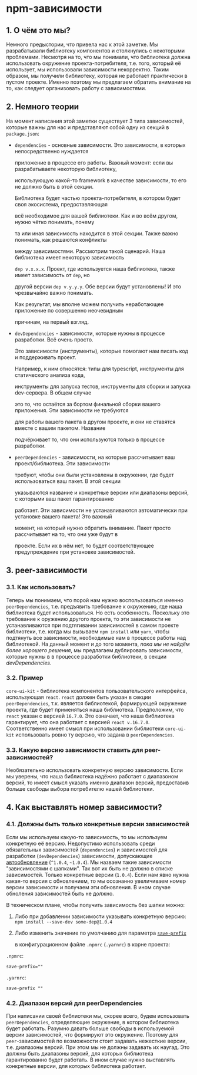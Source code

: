 # npm-зависимости

## 1. О чём это мы?

Немного предыстории, что привела нас к этой заметке. Мы разрабатывали библиотеку компонентов и столкнулись с некоторыми проблемами. Несмотря на то, что мы понимали, что библиотека должна использовать окружение проекта-потребителя, т.е. того, который её использует, мы использовали зависимости некорректно. Таким образом, мы получили библиотеку, которая не работает практически в пустом проекте. Именно поэтому мы предлагаем обратить внимание на то, как следует организовать работу с зависимостями.

## 2. Немного теории

На момент написания этой заметки существует 3 типа зависимостей, которые важны для нас и представляют собой одну из секций в `package.json`:

* `dependencies` - основные зависимости. Это зависимости, в которых непосредственно нуждается

  приложение в процессе его работы. Важный момент: если вы разрабатываете некоторую библиотеку,

  использующую какой-то framework в качестве зависимости, то его не должно быть в этой секции.

  Библиотека будет частью проекта-потребителя, в котором будет своя экосистема, предоставляющая

  всё необходимое для вашей библиотеки. Как и во всём другом, нужно чётко понимать, почему

  та или иная зависимость находится в этой секции. Также важно понимать, как решаются конфликты

  между зависимостями. Рассмотрим такой сценарий. Наша библиотека имеет некоторую зависимость

  `dep v.x.x.x`. Проект, где используется наша библиотека, также имеет зависимость от `dep`, но

  другой версии `dep v.y.y.y`. Обе версии будут установлены! И это чрезвычайно важно понимать.

  Как результат, мы вполне можем получить неработающее приложение по совершенно неочевидным

  причинам, на первый взгляд.

* `devDependencies` - зависимости, которые нужны в процессе разработки. Всё очень просто.

  Это зависимости \(инструменты\), которые помогают нам писать код и поддерживать проект.

  Например, к ним относятся: типы для typescript, инструменты для статического анализа кода,

  инструменты для запуска тестов, инструменты для сборки и запуска dev-сервера. В общем случае

  это то, что остаётся за бортом финальной сборки вашего приложения. Эти зависимости не требуются

  для работы вашего пакета в другом проекте, и они не ставятся вместе с вашим пакетом. Название

  подчёркивает то, что они используются только в процессе разработки.

* `peerDependencies` - зависимости, на которые рассчитывает ваш проект/библиотека. Эти зависимости

  требуют, чтобы они были установлены в окружении, где будет использоваться ваш пакет. В этой секции

  указываются название и конкретные версии или диапазоны версий, с которыми ваш пакет гарантированно

  работает. Эти зависимости не устанавливаются автоматически при установке вашего пакета! Это важный

  момент, на который нужно обратить внимание. Пакет просто рассчитывает на то, что они уже будут в

  проекте. Если их в нём нет, то будет соответствующее предупреждение при установке зависимостей.

## 3. peer-зависимости

### 3.1. Как использовать?

Теперь мы понимаем, что порой нам нужно воспользоваться именно `peerDependencies`, т.е. предъявить требование к окружению, где наша библиотека будет использоваться. Но есть особенность. Поскольку это требование к оружению другого проекта, то эти зависимости не устанавливаются при подтягивании зависимостей в самом проекте библиотеки, т.е. когда мы вызываем `npm install` или `yarn`, чтобы подтянуть все зависимости, необходимые нам в процессе работы над библиотекой. На данный момент и до того момента, _пока мы не найдём более хорошего решения_, мы предлагаем дублировать зависимости, которые нужны в в процессе разработки библиотеки, в секции _devDependencies_.

### 3.2. Пример

`core-ui-kit` - библиотека компонентов пользовательского интерфейса, использующая `react`. `react` должен быть указан в секции `peerDependencies`, т.к. является библиотекой, формирующей окружение проекта, где будет применяться наша библиотека. Предположим, что `react` указан с версией `16.7.0`. Это означает, что наша библиотека гарантирует, что она работает с версией `react v.16.7.0`. Соответственно имеет смысл при использовании библиотеки `core-ui-kit` использовать ровно ту версию, что задана в `peerDependencies`.

### 3.3. Какую версию зависимости ставить для peer-зависимостей?

Необязательно использовать конкретную версию зависимости. Если мы уверены, что наша библиотека надёжно работает с диапазоном версий, то имеет смысл указать именно диапазон версий, предоставив больше свободы выбора потребителю нашей библиотеки.

## 4. Как выставлять номер зависимости?

### 4.1. Должны быть только конкретные версии зависимостей

Если мы используем какую-то зависимость, то мы используем конкретную её версию. Недопустимо использовать среди обязательных зависимостей \(`dependencies`\) и зависимостей для разработки \(`devDependencies`\) зависимости, допускающие [автообновление](https://docs.npmjs.com/about-semantic-versioning) \(`^1.0.4`, `~1.0.4`\). Мы назваем такие зависимости "зависимостями с шапками". Так вот их быть не должно в списке зависимостей. Только конкретные версии \(`1.0.4`\). Если нам явно нужна какая-то версия с обновлением, то мы осознанно увеличиваем номер версии зависимости и получаем эти обновления. В ином случае обноления зависимостей быть не должно.

В техническом плане, чтобы получить зависимость без шапки можно:

1. Либо при добавлении зависимости указывать конкретную версию: `npm install --save-dev some-dep@1.0.4`
2. Либо изменить значение по умолчанию для параметра [`save-prefix`](https://docs.npmjs.com/misc/config#save-prefix)

   в конфигурационном файле `.npmrc` \(`.yarnrc`\) в корне проекта:

`.npmrc`:

```text
save-prefix=""
```

`.yarnrc`:

```text
save-prefix ""
```

### 4.2. Диапазон версий для peerDependencies

При написании своей библиотеки мы, скорее всего, будем испоьзовать `peerDependencies`, определяющие окружение, в котором библиотека будет работать. Разумно давать больше свободы в используемой версии зависимостей, что формируют это окружение. Поэтому для `peer`-зависимостей по возможности стоит задавать нежесткие версии, т.е. диапазоны версий. При этом мы не должны задавать их наугад. Это должны быть диапазоны версий, для которых библиотека гарантированно будет работать. В ином случае нужно выставлять конкретные версии, для которых библиотека работает.

